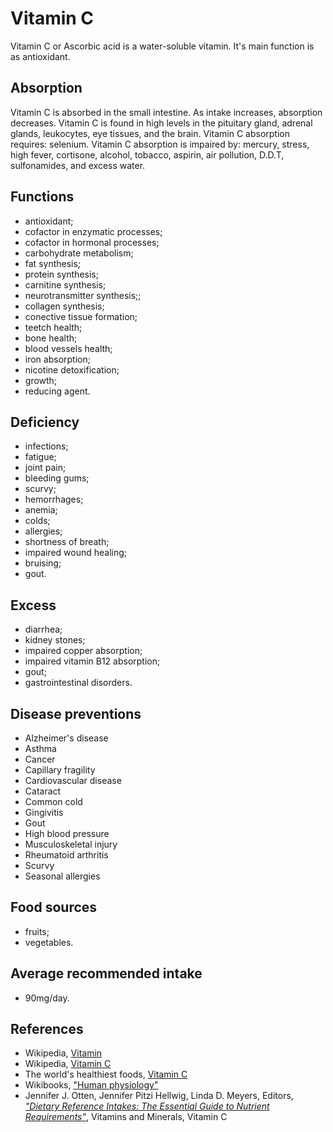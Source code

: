 # Vitamin C
Vitamin C or Ascorbic acid is a water-soluble vitamin. It's main function is as antioxidant.

## Absorption
Vitamin C is absorbed in the small intestine. As intake increases, absorption decreases. Vitamin C is found in high levels 
in the pituitary gland, adrenal glands, leukocytes, eye tissues, and the brain.
Vitamin C absorption requires: selenium.
Vitamin C absorption is impaired by: mercury, stress, high fever, cortisone, alcohol, tobacco, aspirin, air pollution, D.D.T, sulfonamides, and excess water.

## Functions
- antioxidant;
- cofactor in enzymatic processes;
- cofactor in hormonal processes;
- carbohydrate metabolism;
- fat synthesis;
- protein synthesis;
- carnitine synthesis;
- neurotransmitter synthesis;;
- collagen synthesis;
- conective tissue formation;
- teetch health;
- bone health;
- blood vessels health;
- iron absorption;
- nicotine detoxification;
- growth;
- reducing agent.

## Deficiency
- infections;
- fatigue;
- joint pain;
- bleeding gums;
- scurvy;
- hemorrhages;
- anemia;
- colds;
- allergies;
- shortness of breath;
- impaired wound healing;
- bruising;
- gout.

## Excess
- diarrhea;
- kidney stones;
- impaired copper absorption;
- impaired vitamin B12 absorption;
- gout;
- gastrointestinal disorders.

## Disease preventions
- Alzheimer's disease
- Asthma
- Cancer 
- Capillary fragility
- Cardiovascular disease
- Cataract
- Common cold
- Gingivitis
- Gout
- High blood pressure
- Musculoskeletal injury
- Rheumatoid arthritis
- Scurvy
- Seasonal allergies

## Food sources
- fruits;
- vegetables.

## Average recommended intake
- 90mg/day.

## References
- Wikipedia, [Vitamin](https://en.wikipedia.org/wiki/Vitamin)
- Wikipedia, [Vitamin C](https://en.wikipedia.org/wiki/Vitamin_C)
- The world's healthiest foods, [Vitamin C](http://www.whfoods.com/genpage.php?tname=nutrient&dbid=109)
- Wikibooks, ["Human physiology"](https://en.Wikibooks.org/wiki/Human_Physiology/Nutrition#Vitamins)
- Jennifer J. Otten, Jennifer Pitzi Hellwig, Linda D. Meyers, Editors, [_"Dietary Reference Intakes: The Essential Guide to Nutrient Requirements"_](https://www.amazon.com/Dietary-Reference-Intakes-Essential-Requirements/dp/0309157420), Vitamins and Minerals, Vitamin C